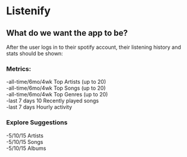 # Listenify
## What do we want the app to be?
After the user logs in to their spotify account, their listening history and stats should be shown:
### Metrics:
-all-time/6mo/4wk Top Artists (up to 20) <br />
-all-time/6mo/4wk Top Songs (up to 20)  <br />
-all-time/6mo/4wk Top Genres (up to 20)  <br />
-last 7 days      10 Recently played songs  <br />
-last 7 days      Hourly activity <br>

### Explore Suggestions
-5/10/15 Artists <br />
-5/10/15 Songs <br />
-5/10/15 Albums <br />

